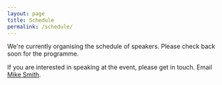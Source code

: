 ```yaml
---
layout: page
title: Schedule
permalink: /schedule/
---
```


We're currently organising the schedule of speakers. Please check back soon for the programme.

If you are interested in speaking at the event, please get in touch. Email <a href="mailto:m.t.smith@sheffield.ac.uk">Mike Smith</a>.

